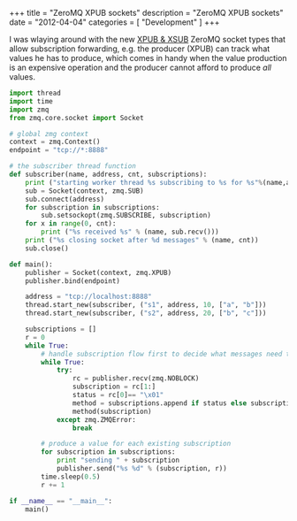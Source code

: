 +++
title = "ZeroMQ XPUB sockets"
description = "ZeroMQ XPUB sockets"
date = "2012-04-04"
categories = [ "Development" ]
+++

I was wlaying around with the new [XPUB &
XSUB](http://www.zeromq.org/whitepapers:0mq-3-0-pubsub) ZeroMQ socket types
that allow subscription forwarding, e.g. the producer (XPUB) can track what
values he has to produce, which comes in handy when the value production is an
expensive operation and the producer cannot afford to produce _all_ values.

```python
import thread
import time
import zmq
from zmq.core.socket import Socket

# global zmg context
context = zmq.Context()
endpoint = "tcp://*:8888"

# the subscriber thread function
def subscriber(name, address, cnt, subscriptions):
    print ("starting worker thread %s subscribing to %s for %s"%(name,address,subscriptions))
    sub = Socket(context, zmq.SUB)
    sub.connect(address)
    for subscription in subscriptions:
        sub.setsockopt(zmq.SUBSCRIBE, subscription)
    for x in range(0, cnt):
        print ("%s received %s" % (name, sub.recv()))
    print ("%s closing socket after %d messages" % (name, cnt))
    sub.close()

def main():
    publisher = Socket(context, zmq.XPUB)
    publisher.bind(endpoint)

    address = "tcp://localhost:8888"
    thread.start_new(subscriber, ("s1", address, 10, ["a", "b"]))
    thread.start_new(subscriber, ("s2", address, 20, ["b", "c"]))

    subscriptions = []
    r = 0
    while True:
        # handle subscription flow first to decide what messages need to be produced
        while True:
            try:
                rc = publisher.recv(zmq.NOBLOCK)
                subscription = rc[1:]
                status = rc[0]== "\x01"
                method = subscriptions.append if status else subscriptions.remove
                method(subscription)
            except zmq.ZMQError:
                break

        # produce a value for each existing subscription
        for subscription in subscriptions:
            print "sending " + subscription
            publisher.send("%s %d" % (subscription, r))
        time.sleep(0.5)
        r += 1

if __name__ == "__main__":
    main()
```